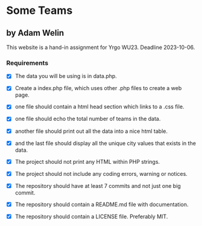 # Some Teams
## by Adam Welin

This website is a hand-in assignment for Yrgo WU23. Deadline 2023-10-06.

### Requirements

- [x] The data you will be using is in data.php.

- [x] Create a index.php file, which uses other .php files to create a web page.

- [x] one file should contain a html head section which links to a .css file.

- [x] one file should echo the total number of teams in the data.

- [x] another file should print out all the data into a nice html table.

- [x] and the last file should display all the unique city values that exists in the data.

- [x] The project should not print any HTML within PHP strings.

- [x] The project should not include any coding errors, warning or notices.

- [x] The repository should have at least 7 commits and not just one big commit.

- [x] The repository should contain a README.md file with documentation.

- [x] The repository should contain a LICENSE file. Preferably MIT.